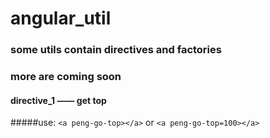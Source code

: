 # angular_util
### some utils contain directives and factories
### more are coming soon
#### directive_1 —— get top 
#####use: `<a peng-go-top></a>` or  `<a peng-go-top=100></a>`
